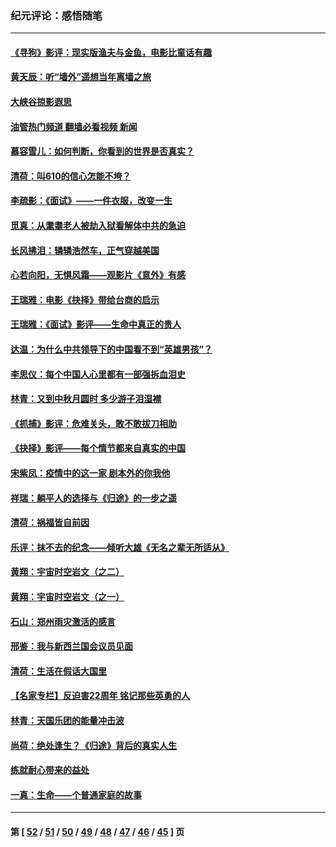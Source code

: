 ### 纪元评论：感悟随笔
---
#### [《寻狗》影评：现实版渔夫与金鱼，电影比童话有趣](../../pages/nsc1035/n13389805.md?11260330) 
#### [黄天辰：听“墙外”遥想当年离墙之旅](../../pages/nsc1035/n13377229.md?11260330) 
#### [大峡谷掠影遐思](../../pages/nsc1035/n13354743.md?11260330) 
#### [油管热门频道 翻墙必看视频 新闻](ok?11260330)
#### [慕容雪儿：如何判断，你看到的世界是否真实？](../../pages/nsc1035/n13332569.md?11260330) 
#### [清荷：叫610的信心怎能不垮？](../../pages/nsc1035/n13304848.md?11260330) 
#### [李疏影：《面试》——一件衣服，改变一生](../../pages/nsc1035/n13292494.md?11260330) 
#### [觅真：从耄耋老人被劫入狱看解体中共的急迫](../../pages/nsc1035/n13284545.md?11260330) 
#### [长风拂泪：辚辚浩然车，正气穿越美国](../../pages/nsc1035/n13284280.md?11260330) 
#### [心若向阳，无惧风霜——观影片《意外》有感](../../pages/nsc1035/n13275318.md?11260330) 
#### [王瑞雅：电影《抉择》带给台商的启示](../../pages/nsc1035/n13274064.md?11260330) 
#### [王瑞雅：《面试》影评——生命中真正的贵人](../../pages/nsc1035/n13260528.md?11260330) 
#### [达温：为什么中共领导下的中国看不到“英雄男孩”？](../../pages/nsc1035/n13257099.md?11260330) 
#### [李思仪：每个中国人心里都有一部强拆血泪史](../../pages/nsc1035/n13249632.md?11260330) 
#### [林青：又到中秋月圆时 多少游子泪湿襟](../../pages/nsc1035/n13245916.md?11260330) 
#### [《抓捕》影评：危难关头，敢不敢拔刀相助](../../pages/nsc1035/n13244251.md?11260330) 
#### [《抉择》影评——每个情节都来自真实的中国](../../pages/nsc1035/n13242564.md?11260330) 
#### [宋紫凤：疫情中的这一家 剧本外的你我他](../../pages/nsc1035/n13242358.md?11260330) 
#### [祥瑞：躺平人的选择与《归途》的一步之遥](../../pages/nsc1035/n13213201.md?11260330) 
#### [清荷：祸福皆自前因](../../pages/nsc1035/n13213177.md?11260330) 
#### [乐评：抹不去的纪念——倾听大雄《无名之辈无所适从》](../../pages/nsc1035/n13163359.md?11260330) 
#### [黄翔：宇宙时空岩文（之二）](../../pages/nsc1035/n13141116.md?11260330) 
#### [黄翔：宇宙时空岩文（之一）](../../pages/nsc1035/n13140355.md?11260330) 
#### [石山：郑州雨灾激活的感言](../../pages/nsc1035/n13135372.md?11260330) 
#### [邢鉴：我与新西兰国会议员见面](../../pages/nsc1035/n13111626.md?11260330) 
#### [清荷：生活在假话大国里](../../pages/nsc1035/n13103916.md?11260330) 
#### [【名家专栏】反迫害22周年 铭记那些英勇的人](../../pages/nsc1035/n13102771.md?11260330) 
#### [林青：天国乐团的能量冲击波](../../pages/nsc1035/n13099634.md?11260330) 
#### [尚荷：绝处逢生？《归途》背后的真实人生](../../pages/nsc1035/n13099470.md?11260330) 
#### [练就耐心带来的益处](../../pages/nsc1035/n13081876.md?11260330) 
#### [一真：生命——个普通家庭的故事](../../pages/nsc1035/n13075782.md?11260330) 

---
#### 第 [ [52](./52.md?11260330) / [51](./51.md?11260330) / [50](./50.md?11260330) / [49](./49.md?11260330) / [48](./48.md?11260330) / [47](./47.md?11260330) / [46](./46.md?11260330) / [45](./45.md?11260330) ] 页
